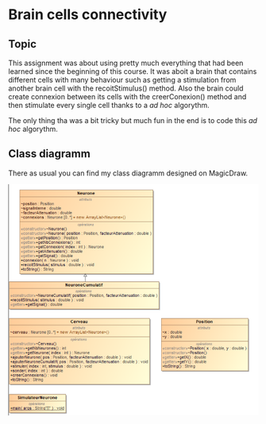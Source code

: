 # Brain cells connectivity

## Topic

This assignment was about using pretty much everything that had been learned since the beginning of this course.
It was aboit a brain that contains different cells with many behaviour such as getting a stimulation from another brain cell with the recoitStimulus() method.
Also the brain could create connexion between its cells with the creerConexion() method and then stimulate every single cell thanks to a *ad hoc* algorythm.

The only thing tha was a bit tricky but much fun in the end is to code this *ad hoc* algorythm.

## Class diagramm

There as usual you can find my class diagramm designed on MagicDraw.

![alt text](brain_model.png "douze")